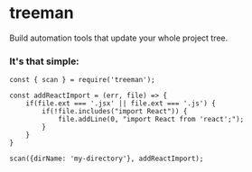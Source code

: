 # treeman
Build automation tools that update your whole project tree.


### It's that simple:
```
const { scan } = require('treeman');

const addReactImport = (err, file) => {
    if(file.ext === '.jsx' || file.ext === '.js') {
        if(!file.includes("import React")) {
            file.addLine(0, "import React from 'react';");
        }
    }
}

scan({dirName: 'my-directory'}, addReactImport);
```
